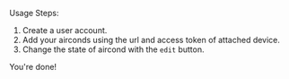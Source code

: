 
Usage Steps:
1. Create a user account.
2. Add your airconds using the url and access token of attached device.
3. Change the state of aircond with the `edit` button.

You're done!
